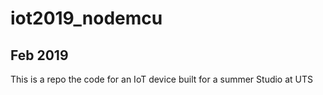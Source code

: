 # iot2019_nodemcu


## Feb 2019

This is a repo the code for an IoT device built for a summer Studio at UTS 
